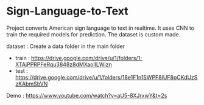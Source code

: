 # Sign-Language-to-Text

Project converts American sign language to text in realtime. It uses CNN to train the required models for prediction. The dataset is custom made.

dataset : Create a data folder in the main folder
- train : https://drive.google.com/drive/u/1/folders/1-XTAjPPRPFeRqu3848z8dMXaolILWizn
- test : https://drive.google.com/drive/u/1/folders/18e1F1n1SWPF8lUF8pCKdUzSzKAbmSbVN

Demo : https://www.youtube.com/watch?v=aU5-8XJrxwY&t=2s
